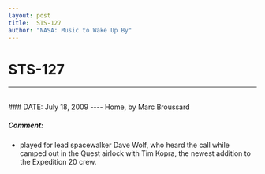 ```yaml
---
layout: post
title:  STS-127
author: "NASA: Music to Wake Up By"
---
```


# STS-127
----
<br/>
### DATE: July 18, 2009
----
Home, by Marc Broussard

##### Comment:
* played for lead spacewalker Dave Wolf, who heard the call while camped out in the Quest airlock with Tim Kopra, the newest addition to the Expedition 20 crew.

